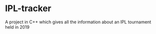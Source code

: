 # IPL-tracker
A project in C++ which gives all the information about an IPL tournament held in 2019
